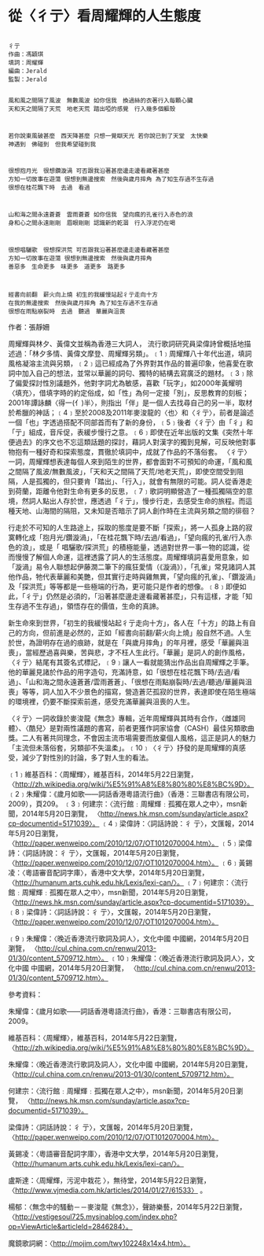 # 從〈彳亍〉看周耀輝的人生態度
<code>
彳亍
作曲：馮穎琪
填詞：周耀輝
編曲：Jerald
監製：Jerald

風和風之間隔了風波　無數風波
如你信我　換過絲的衣著行入每顆心臟
天和天之間隔了天荒　地老天荒
踏出啞的感覺　行入幾多個軀殼

若你說東風破甚麼　西天降甚麼
只想一覺瞓天光
若你說已到了天堂　太快樂
神遇到　佛碰到　但我希望碰到我

很想抱月光　很想鑽漩渦
可否跟我沿著甚麼邊走邊看藏著甚麼
方知一切故事在遊蕩
很想到無邊搜索　然後與歲月摔角
為了知生存過不生存過
很想在桂花飄下時　去過　看過

山和海之間永遠蒼蒼　雲雨蒼蒼
如你信我　望向瘋的孔雀行入赤色的浪
身和心之間永遠剛剛　眉眼剛剛
認識新的乾涸　行入浮泥仍在喝

很想唱驪歌　很想探洪荒
可否跟我沿著甚麼邊走邊看藏著甚麼
方知一切故事在遊蕩
很想到無邊搜索　然後與歲月摔角
善惡多　生命更多　味更多　道更多　路更多

經書向前翻　薪火向上燒
初生的我緩慢站起彳亍走向十方
在我的無邊搜索　然後與歲月摔角
為了知生存過不生存過
很想在雨點崩裂時　去過　聽過　華麗與沮喪
</code>


作者：張靜姍

周耀輝與林夕、黃偉文並稱為香港三大詞人， 流行歌詞研究員梁偉詩曾概括地描述過：「林夕多情、黃偉文摩登、周耀輝另類」。﹝1﹞周耀輝八十年代出道，填詞風格凝溶主流與另類，﹝2﹞這已經成為了外界對其作品的普遍印象，他喜愛在歌詞中加入自己的想法，並常以華麗的詞句、獨特的結構去寫廣泛的題材。﹝3﹞除了偏愛探討性別議題外，他對字詞尤為敏感，喜歡「玩字」，如2000年黃耀明〈填充〉，借填字時的約定俗成，如「性」為何一定接「別」，反思教育的刻板；2001年譚詠麟〈得一(亻)半〉，則指出「伴」是一個人去找尋自己的另一半，取材於希臘的神話；﹝4﹞至於2008及2011年麥浚龍的〈也〉和〈彳亍〉，前者是論述一個「也」字透過搭配不同部首而有了新的身份，﹝5﹞後者〈彳亍〉由「彳」和「亍」組成，音斥促，表緩步慢行之意。﹝6﹞即使在近年出版的文集《突然十年便過去》的序文也不忘這類話題的探討，藉詞人對漢字的獨到見解，可反映他對事物抱有一種好奇和探索態度，貫徹於填詞中，成就了作品的不落俗套。
〈彳亍〉一詞，周耀輝想表達每個人來到陌生的世界，都會面對不可預知的命運，「風和風之間隔了風波/無數風波」，「天和天之間隔了天荒/地老天荒」，即使空間受到阻隔，人是孤獨的，但只要肯「踏出」、「行入」，就會有無限的可能。詞人從香港走到荷蘭，距離令他對生命有更多的反思，﹝7﹞歌詞明顯營造了一種孤獨隔空的意境，然詞人點出人存於世，應透過「彳亍」，慢步行走，去感受生命的旅程。而這種天地、山海間的隔阻，又未知是否暗示了詞人創作時在主流與另類之間的徘徊？


 行走於不可知的人生路途上，採取的態度是要不斷「探索」，將一人孤身上路的寂寞轉化成「抱月光/鑽漩渦」，「在桂花飄下時/去過/看過」，「望向瘋的孔雀/行入赤色的浪」，或是「 唱驪歌/探洪荒」的積極能量，透過對世界一事一物的認識，從而慢慢了解個人命運，這裡透露了詞人的生活態度。周耀輝填詞喜愛用意象，如「漩渦」易令人聯想起伊藤潤二筆下的瘋狂愛情（《漩渦》），「孔雀」常見諸詞人其他作品，牠代表華麗和美艷，但其實行走時與雞無異，「望向瘋的孔雀」、「鑽漩渦」及「探洪荒」等等都是一些極端的行為，更可能只是作者的想像。﹝8﹞即便如此，「彳亍」仍然是必須的，「沿著甚麼邊走邊看藏著甚麼」，只有這樣，才能「知生存過不生存過」，領悟存在的價值，生命的真諦。

 新生命來到世界，「初生的我緩慢站起彳亍走向十方」，各人在「十方」的路上有自己的方向，但前進是必然的，正如「經書向前翻/薪火向上燒」般自然不過。人生於世，為證明存在過的痕跡，就是在「與歲月摔角」的年月裡，感受「華麗與沮喪」，當經歷過喜與樂，苦與悲，才不枉人生此行。「華麗」是詞人的創作風格，〈彳亍〉結尾有其簽名式標記，﹝9﹞讓人一看就能猜出作品出自周耀輝之手筆。他的華麗見諸於作品的用字造句，充滿詩意，如「很想在桂花飄下時/去過/看過」、「山和海之間永遠蒼蒼/雲雨蒼蒼」、「很想在雨點崩裂時/去過/聽過/華麗與沮喪」等等，詞人加入不少景色的描寫，營造蒼茫孤寂的世界，表達即使在陌生極端的環境裡，仍要不斷探索前進，感受充滿華麗與沮喪的人生。

 〈彳亍〉一詞收錄於麥浚龍《無念》專輯，近年周耀輝與其時有合作，〈雌雄同體〉、〈酷兒〉是對兩性議題的書寫，前者更獲作詞家協會（CASH）最佳另類歌曲獎。二人有著共同理念，不會因主流市場需要而放棄個人風格，這正是詞人的魅力「主流但未落俗套，另類卻不失溫柔」。﹝10﹞〈彳亍〉抒發的是周耀輝的真感受，減少了對性別的討論，多了對人生的看法。


﹝1﹞維基百科：〈周耀輝〉，維基百科，2014年5月22日瀏覽， 〈http://zh.wikipedia.org/wiki/%E5%91%A8%E8%80%80%E8%BC%9D〉。
﹝2﹞朱耀偉：《歲月如歌——詞話香港粵語流行曲》（香港：三聯書店有限公司，2009），頁209。
﹝3﹞何建宗：〈流行館﹕周耀輝﹕孤獨在眾人之中〉，msn新聞，2014年5月20日瀏覽，
 〈http://news.hk.msn.com/sunday/article.aspx?cp-documentid=5171039〉。
﹝4﹞梁偉詩：〈詞話詩說：彳 亍〉，文匯報，2014年5月20日瀏覽，
 〈http://paper.wenweipo.com/2010/12/07/OT1012070004.htm〉。
﹝5﹞梁偉詩：〈詞話詩說：彳 亍〉，文匯報，2014年5月20日瀏覽，
 〈http://paper.wenweipo.com/2010/12/07/OT1012070004.htm〉。
﹝6﹞黃錫凌：〈粵語審音配詞字庫〉，香港中文大學，2014年5月20日瀏覽，
 〈http://humanum.arts.cuhk.edu.hk/Lexis/lexi-can/〉。
﹝7﹞何建宗：〈流行館﹕周耀輝﹕孤獨在眾人之中〉，msn新聞，2014年5月20日瀏覽，
 〈http://news.hk.msn.com/sunday/article.aspx?cp-documentid=5171039〉。
﹝8﹞梁偉詩：〈詞話詩說：彳 亍〉，文匯報，2014年5月20日瀏覽，
〈http://paper.wenweipo.com/2010/12/07/OT1012070004.htm〉。

﹝9﹞朱耀偉：〈晚近香港流行歌詞及詞人〉，文化中國 中國網，2014年5月20日瀏覽，
 〈http://cul.china.com.cn/renwu/2013-01/30/content_5709712.htm〉。
﹝10﹞朱耀偉：〈晚近香港流行歌詞及詞人〉，文化中國 中國網，2014年5月20日瀏覽，
 〈http://cul.china.com.cn/renwu/2013-01/30/content_5709712.htm〉。




參考資料：

朱耀偉：《歲月如歌——詞話香港粵語流行曲》，香港：三聯書店有限公司，2009。

 維基百科：〈周耀輝〉，維基百科，2014年5月22日瀏覽，
〈http://zh.wikipedia.org/wiki/%E5%91%A8%E8%80%80%E8%BC%9D〉。

 朱耀偉：〈晚近香港流行歌詞及詞人〉，文化中國 中國網，2014年5月20日瀏覽，
〈http://cul.china.com.cn/renwu/2013-01/30/content_5709712.htm〉。

 何建宗：〈流行館﹕周耀輝﹕孤獨在眾人之中〉，msn新聞，2014年5月20日瀏覽，
〈http://news.hk.msn.com/sunday/article.aspx?cp-documentid=5171039〉。

 梁偉詩：〈詞話詩說：彳 亍〉，文匯報，2014年5月20日瀏覽，
〈http://paper.wenweipo.com/2010/12/07/OT1012070004.htm〉。

 黃錫凌：〈粵語審音配詞字庫〉，香港中文大學，2014年5月20日瀏覽，
〈http://humanum.arts.cuhk.edu.hk/Lexis/lexi-can/〉。

盧斯達：〈周耀輝，污泥中栽花 〉，無待堂，2014年5月22日瀏覽，
〈http://www.vjmedia.com.hk/articles/2014/01/27/61533〉 。

楊郁：〈無念中的騷動－－麥浚龍《無念》〉，聲跡樂藝，2014年5月22日瀏覽，
〈http://vestigesoul725.mysinablog.com/index.php?op=ViewArticle&articleId=2846284〉。

魔鏡歌詞網：〈http://mojim.com/twy102248x14x4.htm〉。
